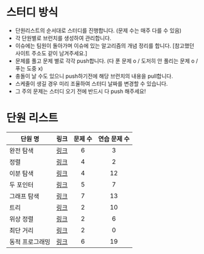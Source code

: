 # 스터디 방식 

- 단원리스트의 순서대로 스터디를 진행합니다. (문제 수는 매주 다를 수 있음) 
- 각 단원별로 브런치를 생성하여 관리합니다. 
- 이슈에는 팀원이 돌아가며 이슈에 있는 알고리즘의 개념 정리를 합니다. [참고했던 사이트 주소도 같이 남겨주세요.] 
- 문제를 풀고 문제 별로 각각 push합니다. (다 푼 문제 o / 도저히 안 풀리는 문제 o / 푸는 도중 x) 
- 충돌이 날 수도 있으니 push하기전에 해당 브런치의 내용을 pull합니다.
- 스케줄이 생길 경우 미리 조율하여 스터디 날짜를 변경할 수 있습니다. 
- 그 주의 문제는 스터디 오기 전에 반드시 다 push 해주세요! 



# 단원 리스트

|단원 명|링크|문제 수|연습 문제 수|
|---|---:|:---:|:---:|
|완전 탐색|[링크](https://github.com/hyunjungkimm/Algorithm/tree/master/src/exhaustivesearch)|6|3|
|정렬|[링크](https://github.com/hyunjungkimm/Algorithm/tree/master/src/sorting)|4|2|
|이분 탐색|[링크](https://github.com/hyunjungkimm/Algorithm/tree/master/src/binaraysearch)|4|12|
|두 포인터|[링크](https://github.com/hyunjungkimm/Algorithm/tree/master/src/twopointer)|5|7|
|그래프 탐색|[링크](https://github.com/hyunjungkimm/Algorithm/tree/master/src/twopointer)|7|13|
|트리|[링크](https://github.com/hyunjungkimm/Algorithm/tree/master/src/tree)|2|10|
|위상 정렬|[링크](https://github.com/hyunjungkimm/Algorithm/tree/master/src/topologysort)|2|6|
|최단 거리|[링크](https://github.com/hyunjungkimm/Algorithm/tree/master/src/shortestpath)|2|0|
|동적 프로그래밍|[링크](https://github.com/hyunjungkimm/Algorithm/tree/master/src/dynamicprogramming)|6|19|
